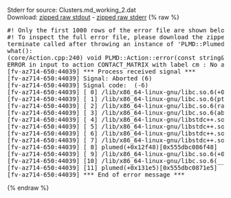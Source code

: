 Stderr for source:  Clusters.md_working_2.dat   
Download: [zipped raw stdout](Clusters.md_working_2.dat.plumed.stdout.txt.zip) - [zipped raw stderr](Clusters.md_working_2.dat.plumed.stderr.txt.zip) 
{% raw %}
<pre>
#! Only the first 1000 rows of the error file are shown below
#! To inspect the full error file, please download the zipped raw stderr file above
terminate called after throwing an instance of 'PLMD::Plumed::ExceptionError'
what():
(core/Action.cpp:240) void PLMD::Action::error(const string&) const
ERROR in input to action CONTACT_MATRIX with label cm : No atoms have been read in
[fv-az714-650:44039] *** Process received signal ***
[fv-az714-650:44039] Signal: Aborted (6)
[fv-az714-650:44039] Signal code:  (-6)
[fv-az714-650:44039] [ 0] /lib/x86_64-linux-gnu/libc.so.6(+0x42520)[0x7f41bea42520]
[fv-az714-650:44039] [ 1] /lib/x86_64-linux-gnu/libc.so.6(pthread_kill+0x12c)[0x7f41bea969fc]
[fv-az714-650:44039] [ 2] /lib/x86_64-linux-gnu/libc.so.6(raise+0x16)[0x7f41bea42476]
[fv-az714-650:44039] [ 3] /lib/x86_64-linux-gnu/libc.so.6(abort+0xd3)[0x7f41bea287f3]
[fv-az714-650:44039] [ 4] /lib/x86_64-linux-gnu/libstdc++.so.6(+0xa2b9e)[0x7f41beea2b9e]
[fv-az714-650:44039] [ 5] /lib/x86_64-linux-gnu/libstdc++.so.6(+0xae20c)[0x7f41beeae20c]
[fv-az714-650:44039] [ 6] /lib/x86_64-linux-gnu/libstdc++.so.6(+0xae277)[0x7f41beeae277]
[fv-az714-650:44039] [ 7] /lib/x86_64-linux-gnu/libstdc++.so.6(__cxa_rethrow+0x4b)[0x7f41beeae52b]
[fv-az714-650:44039] [ 8] plumed(+0x12f48)[0x555dbc086f48]
[fv-az714-650:44039] [ 9] /lib/x86_64-linux-gnu/libc.so.6(+0x29d90)[0x7f41bea29d90]
[fv-az714-650:44039] [10] /lib/x86_64-linux-gnu/libc.so.6(__libc_start_main+0x80)[0x7f41bea29e40]
[fv-az714-650:44039] [11] plumed(+0x131e5)[0x555dbc0871e5]
[fv-az714-650:44039] *** End of error message ***
</pre>
{% endraw %}
